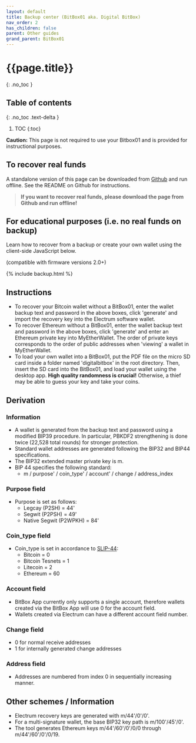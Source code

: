 ```yaml
---
layout: default
title: Backup center (BitBox01 aka. Digital BitBox)
nav_order: 2
has_children: false
parent: Other guides
grand_parent: BitBox01
---
```

# {{page.title}}
{: .no_toc }

## Table of contents
{: .no_toc .text-delta }

1. TOC
{:toc}

**Caution:** This page is not required to use your Bitbox01 and is provided for instructional purposes.
## To recover real funds
A standalone version of this page can be downloaded from <a href="https://github.com/digitalbitbox/html_backup">Github</a> and run offline. See the README on Github for instructions.

> **If you want to recover real funds, please download the page from Github and run offline!**


## For educational purposes (i.e. no real funds on backup)
Learn how to recover from a backup or create your own wallet using the client-side JavaScript below.

(compatible with firmware versions 2.0+)

{% include backup.html %}

## Instructions
* To recover your Bitcoin wallet without a BitBox01, enter the wallet backup text and password in the above boxes, click 'generate' and import the recovery key into the Electrum software wallet.
* To recover Ethereum without a BitBox01, enter the wallet backup text and password in the above boxes, click 'generate' and enter an Ethereum private key into MyEtherWallet.
The order of private keys corresponds to the order of public addresses when 'viewing' a wallet in MyEtherWallet.
* To load your own wallet into a BitBox01, put the PDF file
on the micro SD card inside a folder named 'digitalbitbox' in the root directory.
Then, insert the SD card into the BitBox01, and load your wallet using the desktop app.
**High quality randomness is crucial!**
Otherwise, a thief may be able to guess your key and take your coins.

## Derivation
### Information
* A wallet is generated from the backup text and password using a modified BIP39 procedure.
In particular, PBKDF2 strengthening is done twice (22,528 total rounds) for stronger protection.
* Standard wallet addresses are generated following the BIP32 and BIP44 specifications.
* The BIP32 extended master private key is m.
* BIP 44 specifies the following standard:
    * m / purpose' / coin_type' / account' / change / address_index

### Purpose field
* Purpose is set as follows:
    * Legcay (P2SH) = 44'
    * Segwit (P2PSH) = 49'
    *  Native Segwit (P2WPKH) = 84'

### Coin_type field
* Coin_type is set in accordance to [SLIP-44](https://github.com/satoshilabs/slips/blob/master/slip-0044.md):
    * Bitcoin = 0
    * Bitcoin Tesnets = 1
    * Litecoin = 2
    * Ethereum = 60

### Account field
* BitBox App currently only supports a single account, therefore wallets created via the BitBox App will use 0 for the account field.
* Wallets created via Electrum can have a different account field number.

### Change field
* 0 for normal receive addresses
* 1 for internally generated change addresses

### Address field
* Addresses are numbered from index 0 in sequentially increasing manner.

## Other schemes / Information
* Electrum recovery keys are generated with m/44'/0'/0'.
* For a multi-signature wallet, the base BIP32 key path is m/100'/45'/0'.
* The tool generates Ethereum keys m/44'/60'/0'/0/0 through m/44'/60'/0'/0/19.
<!--
| master private key | purpose'  | coin' | account' | change | address |
|:-------------------|:----------|:------|:---------|:-------|:--------|
| m                  |  44'      | 0     | 0        | 0      | 0       |-->
